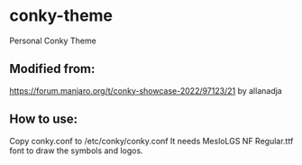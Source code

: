 # conky-theme
Personal Conky Theme

## Modified from:
https://forum.manjaro.org/t/conky-showcase-2022/97123/21
by allanadja

## How to use:

Copy conky.conf to /etc/conky/conky.conf
It needs MesloLGS NF Regular.ttf font to draw the symbols and logos.
